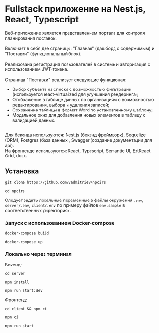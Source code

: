 # Fullstack приложение на Nest.js, React, Typescript

Веб-приложение является представлением портала для контроля планирования поставок. <br></br>
Включает в себя две страницы: "Главная" (дашборд с содержимым) и "Поставки" (функциональный блок). <br></br>
Реализована регистрация пользователей в системе и авторизация с использованием JWT-токена. </br></br> 
Страница "Поставки" реализует следующие функционал:

- Выбор субъекта из списка с возможностью фильтрации (используется react-virtualized для улучшения рендеринга);
- Отображение в таблице данных по организациям с возможностью редактирования, выбора и удаления записей;
- Сохранение таблицы в формат Word по установленному шаблону;
- Модальное окно для добавления новых элементов в таблицу с валидацией данных.

</br>
Для бекенда используются: Nest.js (бекенд фреймворк), Sequelize (ORM), Postgres (база данных), Swagger (создание документации для api).

</br>
На фронтенде используются: React, Typescript, Semantic UI, ExtReact Grid, docx. </br>

## Установка
```console
git clone https://github.com/vadmitriev/npcirs
```
```console
cd npcirs
```

Следует задать локальные переменные в файлы окружения `.env`, `server/.env`, `client/.env`
по примеру файлов `env.sample` в соответственных директориях.

### Запуск с использованием Docker-compose
```console
docker-compose build
```
```console
docker-compose up
```


### Локально через терминал

Бекенд:

```console
cd server
```

```console
npm install
```

```console
npm run start:dev
```

Фронтенд:

```console
cd client && npm ci
```
```console
npm ci
```

```console
npm run start
```
